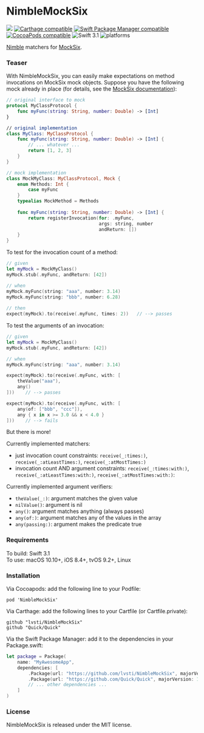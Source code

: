 # NimbleMockSix

[![](https://api.travis-ci.org/lvsti/NimbleMockSix.svg?branch=master)](https://travis-ci.org/lvsti/NimbleMockSix)
[![Carthage compatible](https://img.shields.io/badge/Carthage-compatible-brightgreen.svg)](https://github.com/Carthage/Carthage)
[![Swift Package Manager compatible](https://img.shields.io/badge/Swift%20Package%20Manager-compatible-brightgreen.svg)](https://swift.org/package-manager/)
[![CocoaPods compatible](https://img.shields.io/cocoapods/v/NimbleMockSix.svg)](https://cocoapods.org/pods/NimbleMockSix)
![Swift 3.1](https://img.shields.io/badge/Swift-3.1-orange.svg)
![platforms](https://img.shields.io/badge/platforms-iOS%20%7C%20OS%20X%20%7C%20tvOS%20%7C%20Linux-lightgrey.svg)

[Nimble](https://github.com/Quick/Nimble) matchers for [MockSix](https://github.com/lvsti/MockSix).

### Teaser

With NimbleMockSix, you can easily make expectations on method invocations on MockSix mock objects. Suppose you have the following mock already in place (for details, see the [MockSix documentation](https://github.com/lvsti/MockSix)):

```swift
// original interface to mock
protocol MyClassProtocol {
    func myFunc(string: String, number: Double) -> [Int]
}

// original implementation
class MyClass: MyClassProtocol {
    func myFunc(string: String, number: Double) -> [Int] {
        // ... whatever ...
        return [1, 2, 3]
    }
}

// mock implementation
class MockMyClass: MyClassProtocol, Mock {
    enum Methods: Int {
        case myFunc
    }    
    typealias MockMethod = Methods
    
    func myFunc(string: String, number: Double) -> [Int] {
        return registerInvocation(for: .myFunc, 
                                  args: string, number 
                                  andReturn: [])
    }
}
```

To test for the invocation count of a method:

```swift
// given
let myMock = MockMyClass()
myMock.stub(.myFunc, andReturn: [42])

// when
myMock.myFunc(string: "aaa", number: 3.14)
myMock.myFunc(string: "bbb", number: 6.28)
    
// then
expect(myMock).to(receive(.myFunc, times: 2))   // --> passes
```

To test the arguments of an invocation:

```swift
// given
let myMock = MockMyClass()
myMock.stub(.myFunc, andReturn: [42])

// when
myMock.myFunc(string: "aaa", number: 3.14)

expect(myMock).to(receive(.myFunc, with: [
    theValue("aaa"), 
    any()
]))    // --> passes

expect(myMock).to(receive(.myFunc, with: [
    any(of: ["bbb", "ccc"]), 
    any { x in x >= 3.0 && x < 4.0 }
]))    // --> fails
```

But there is more!

Currently implemented matchers:

- just invocation count constraints: `receive(_:times:)`, `receive(_:atLeastTimes:)`, `receive(_:atMostTimes:)`
- invocation count AND argument constraints: `receive(_:times:with:)`, `receive(_:atLeastTimes:with:)`, `receive(_:atMostTimes:with:)`: 

Currently implemented argument verifiers:

- `theValue(_:)`: argument matches the given value
- `nilValue()`: argument is nil
- `any()`: argument matches anything (always passes)
- `any(of:)`: argument matches any of the values in the array
- `any(passing:)`: argument makes the predicate true

### Requirements

To build: Swift 3.1 <br/>
To use: macOS 10.10+, iOS 8.4+, tvOS 9.2+, Linux

### Installation

Via Cocoapods: add the following line to your Podfile:

```
pod 'NimbleMockSix'
```

Via Carthage: add the following lines to your Cartfile (or Cartfile.private):

```
github "lvsti/NimbleMockSix"
github "Quick/Quick"
```

Via the Swift Package Manager: add it to the dependencies in your Package.swift:

```swift
let package = Package(
    name: "MyAwesomeApp",
    dependencies: [
        .Package(url: "https://github.com/lvsti/NimbleMockSix", majorVersion: 0),
        .Package(url: "https://github.com/Quick/Quick", majorVersion: 1),
        // ... other dependencies ...
    ]
)
```

### License

NimbleMockSix is released under the MIT license.
